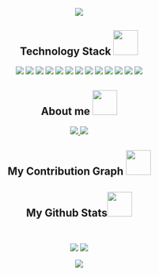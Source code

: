 <p align="center">
<img src="https://s3.amazonaws.com/media.skillcrush.com/skillcrush/wp-content/uploads/2020/07/Blog_Front-End-Portfolio.jpg" />
</p>

<h2 align="center">Technology Stack <img src="https://github.com/ritik307/ritik307/blob/main/images/laptop.gif" width="50"></h2>

<p align="center">
<img src="https://img.shields.io/badge/c-%2300599C.svg?style=flat-square&logo=c&logoColor=white"/>
<img src="https://img.shields.io/badge/c++-%2300599C.svg?style=flat-square&logo=c%2B%2B&logoColor=white"/>
<img src="https://img.shields.io/badge/Java-%23ED8B00.svg?style=flat-square&logo=java&logoColor=white"/>
<img src="https://img.shields.io/badge/Python-3670A0?style=flat-square&logo=python&logoColor=ffdd54"/>
<img src="https://img.shields.io/badge/Django-%23092E20.svg?style=flat-square&logo=django&logoColor=white"/>
<img src="https://img.shields.io/badge/Bootstrap-%23563D7C.svg?style=flat-square&logo=bootstrap&logoColor=white"/>
<img src="https://img.shields.io/badge/React-%2320232a.svg?style=flat-square&logo=react&logoColor=%2361DAFB"/>
<img src="https://img.shields.io/badge/TailwindCSS-%2338B2AC.svg?style=flat-square&logo=tailwind-css&logoColor=white"/>
<img src="https://img.shields.io/badge/JavaScript-%23323330.svg?style=flat-square&logo=javascript&logoColor=%23F7DF1E"/>
<img src="https://img.shields.io/badge/Node.js-6DA55F?style=flat-square&logo=node.js&logoColor=white"/>
<img src="https://img.shields.io/badge/MongoDB-%234ea94b.svg?style=flat-square&logo=mongodb&logoColor=white"/>
<img src="https://img.shields.io/badge/Git-black?style=flat-square&logo=git"/>
<img src="https://img.shields.io/badge/GitHub-black?style=flat-square&logo=github"/>
</p>

<h2 align="center">About me <img src="https://media0.giphy.com/media/jqNPzdTTxQfOgOqpO4/source.gif" width="50"></h2>

<p align="center">
<a href="mailto: oppjakarin@gmail.com">
<img src="https://img.shields.io/badge/Gmail-D14836?style=flat-square&logo=gmail&logoColor=white"/>
</a
    
<a href="https://https://instagram.com/oppjakarin?igshid=YmMyMTA2M2Y=">
<img src="https://img.shields.io/badge/Instagram-%23E4405F.svg?style=flat-square&logo=Instagram&logoColor=white&link=https://https://instagram.com/oppjakarin?igshid=YmMyMTA2M2Y="/>
</a>
</p>


<h2 align="center">
  My Contribution Graph <img src="https://media.giphy.com/media/xUA7aZeLE2e0P7Znz2/giphy.gif" width="50">
</h2>
<p align="center">
<!--   <img src="https://github.com/ritik307/ritik307/raw/output/github-contribution-grid-snake.svg" alt="snake"></center> -->
</p>


<h2 align="center">
  My Github Stats<img src="https://media.giphy.com/media/VgCDAzcKvsR6OM0uWg/giphy.gif" width="50">
</h2>
 
<br>

<p align = "center">
  <img src = "https://github-readme-stats.vercel.app/api?username=OppKunG&show_icons=true&theme=react">
  <img src = "https://github-readme-stats.vercel.app/api/top-langs/?username=OppKunG&theme=react&layout=compact&line_height=0">
</p>

<p align = "center">
 <img  src="https://github-readme-streak-stats.herokuapp.com/?user=OppKunG&show_icons=true&locale=en&layout=compact&theme=react&line_height=0" />
</p> 

